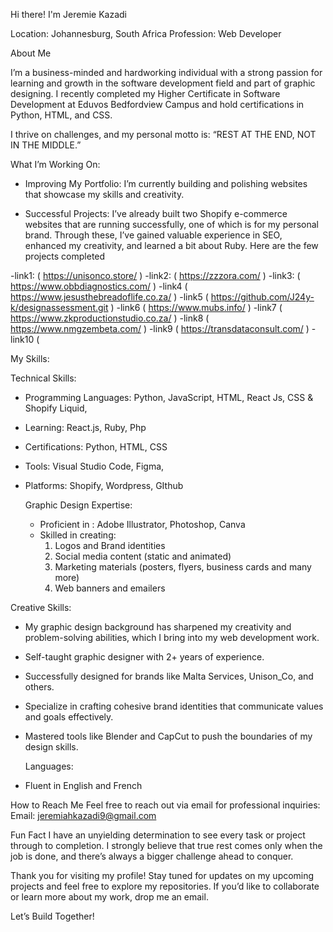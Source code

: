  Hi there! I'm Jeremie Kazadi

 Location: Johannesburg, South Africa
 Profession: Web Developer

About Me

I’m a business-minded and hardworking individual with a strong passion for learning and growth in the software development field and part of graphic designing. I recently completed my Higher Certificate in Software Development at Eduvos Bedfordview Campus and hold certifications in Python, HTML, and CSS.

I thrive on challenges, and my personal motto is:
“REST AT THE END, NOT IN THE MIDDLE.”

 What I’m Working On:

- Improving My Portfolio: I’m currently building and polishing websites that showcase my skills and creativity.

- Successful Projects: I’ve already built two Shopify e-commerce websites that are running successfully, one of which is for my personal brand. Through these, I’ve gained valuable experience in SEO, enhanced my creativity, and learned a bit about Ruby. Here are the few projects completed

-link1: ( https://unisonco.store/ )
-link2: ( https://zzzora.com/ )
-link3: ( https://www.obbdiagnostics.com/ )
-link4  ( https://www.jesusthebreadoflife.co.za/ )
-link5  ( https://github.com/J24y-k/designassessment.git )
-link6  ( https://www.mubs.info/ )
-link7  ( https://www.zkproductionstudio.co.za/ )
-link8  ( https://www.nmgzembeta.com/ ) 
-link9  ( https://transdataconsult.com/ )
-link10 ( 



 My Skills: 

 Technical Skills:
- Programming Languages: Python, JavaScript, HTML, React Js, CSS & Shopify Liquid,  
- Learning: React.js, Ruby, Php
- Certifications: Python, HTML, CSS
- Tools: Visual Studio Code, Figma,
- Platforms: Shopify, Wordpress, GIthub
  
  Graphic Design Expertise:
  - Proficient in : Adobe Illustrator, Photoshop, Canva
  - Skilled in creating:
     1) Logos and Brand identities
     2) Social media content  (static and animated)
     3) Marketing materials (posters, flyers, business cards and many more)
     4) Web banners and emailers
  
Creative Skills: 
- My graphic design background has sharpened my creativity and problem-solving abilities, which I bring into my web development work.
- Self-taught graphic designer with 2+ years of experience.
- Successfully designed for brands like Malta Services, Unison_Co, and others.
- Specialize in crafting cohesive brand identities that communicate values and goals effectively.
- Mastered tools like Blender and CapCut to push the boundaries of my design skills.

  

  Languages:
- Fluent in English and French

 How to Reach Me
Feel free to reach out via email for professional inquiries:
 Email: jeremiahkazadi9@gmail.com

 Fun Fact
I have an unyielding determination to see every task or project through to completion. I strongly believe that true rest comes only when the job is done, and there’s always a bigger challenge ahead to conquer.


Thank you for visiting my profile! Stay tuned for updates on my upcoming projects and feel free to explore my repositories. If you’d like to collaborate or learn more about my work, drop me an email.

 Let’s Build Together!

